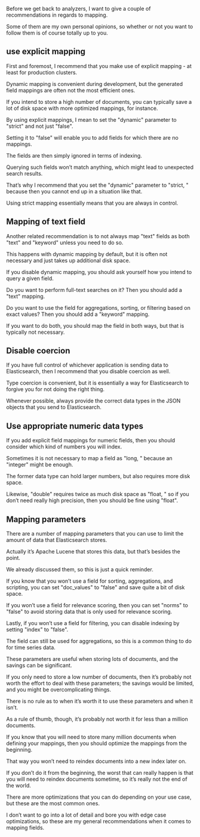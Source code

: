 Before we get back to analyzers, I want to give a couple of recommendations in regards  to mapping.

Some of them are my own personal opinions, so whether or not you want to follow them  is of course totally up to you.

## use explicit mapping

First and foremost, I recommend that you make use of explicit mapping - at least for production clusters.

Dynamic mapping is convenient during development, but the generated field mappings are often  not the most efficient ones.

If you intend to store a high number of documents, you can typically save a lot of disk space  with more optimized mappings, for instance.

By using explicit mappings, I mean to set the "dynamic" parameter to "strict"  and not just "false".

Setting it to "false" will enable you to add fields for which there are no mappings.

The fields are then simply ignored in terms of indexing.

Querying such fields won’t match anything, which might lead to unexpected search results.

That’s why I recommend that you set the "dynamic" parameter to "strict, " because  then you cannot end up in a situation like that.

Using strict mapping essentially means that you are always in control.

## Mapping of text field

Another related recommendation is to not always map "text" fields as both "text" and  "keyword" unless you need to do so.

This happens with dynamic mapping by default, but it is often not necessary and just takes  up additional disk space.

If you disable dynamic mapping, you should ask yourself how you intend to query a given field.

Do you want to perform full-text searches on it?  Then you should add a "text" mapping.

Do you want to use the field for aggregations, sorting, or filtering based on exact values?  Then you should add a "keyword" mapping.

If you want to do both, you should map the field in both ways, but that is typically  not necessary.

## Disable coercion

If you have full control of whichever application is sending data to Elasticsearch, then I recommend  that you disable coercion as well.

Type coercion is convenient, but it is essentially a way for Elasticsearch to forgive you for  not doing the right thing.

Whenever possible, always provide the correct data types in the JSON objects that you send  to Elasticsearch.

## Use appropriate numeric data types

If you add explicit field mappings for numeric fields, then you should consider which kind  of numbers you will index.

Sometimes it is not necessary to map a field as "long, " because an "integer" might be enough.

The former data type can hold larger numbers, but also requires more disk space.

Likewise, "double" requires twice as much disk space as "float, " so if you don’t  need really high precision, then you should be fine using "float".

## Mapping parameters

There are a number of mapping parameters that you can use to limit the amount of data that  Elasticsearch stores.

Actually it’s Apache Lucene that stores this data, but that’s besides the point.

We already discussed them, so this is just a quick reminder.

If you know that you won’t use a field for sorting, aggregations, and scripting, you  can set "doc_values" to "false" and save quite a bit of disk space.

If you won’t use a field for relevance scoring, then you can set "norms" to "false"  to avoid storing data that is only used for relevance scoring.

Lastly, if you won’t use a field for filtering, you can disable indexing by setting "index"  to "false".

The field can still be used for aggregations, so this is a common thing to do for time series data.

These parameters are useful when storing lots of documents, and the savings can be significant.

If you only need to store a low number of documents, then it’s probably not worth  the effort to deal with these parameters; the savings would be limited, and you might  be overcomplicating things.

There is no rule as to when it’s worth it to use these parameters and when it isn’t.

As a rule of thumb, though, it’s probably not worth it for less than a million documents.

If you know that you will need to store many million documents when defining your mappings, then you should optimize the mappings from the beginning.

That way you won’t need to reindex documents into a new index later on.

If you don’t do it from the beginning, the worst that can really happen is that you will  need to reindex documents sometime, so it’s really not the end of the world.

There are more optimizations that you can do depending on your use case, but these are  the most common ones.

I don’t want to go into a lot of detail and bore you with edge case optimizations, so these are my general recommendations when it comes to mapping fields.
